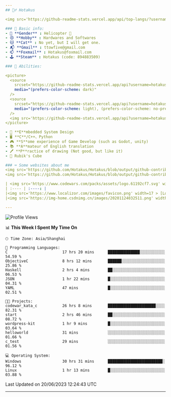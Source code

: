 ```yaml
---
## 🕵️‍♂️ Hotakus 

<img src='https://github-readme-stats.vercel.app/api/top-langs/?username=hotakus&layout=compact&theme=calm&border_radius=10#gh-dark-mode-only' width=350  align='right'>

### 📰 Basic info:
- 👬 **Gender** : Helicopter 🚁
- 😍 **Hobby** : Hardwares and Softwares
- 🐱 **Cat** : No yet, but I will get one.
- 📬 **Gmail** : ttowfive@gmail.com
- 📫 **Foxmail** : Hotakus@foxmail.com
- 🕹 **Steam** : Hotakus (code: 894883509)

### 💪 Abilities:

<picture>
  <source
    srcset="https://github-readme-stats.vercel.app/api?username=hotakus&show_icons=true&theme=calm&border_radius=10"
    media="(prefers-color-scheme: dark)"
  />
  <source
    srcset="https://github-readme-stats.vercel.app/api?username=hotakus&show_icons=true&theme=default&border_radius=10"
    media="(prefers-color-scheme: light), (prefers-color-scheme: no-preference)"
  />
  <img src='https://github-readme-stats.vercel.app/api?username=hotakus&show_icons=true&theme=calm&border_radius=10' width=350 align='right'>
</picture>

- 🔌 **E**mbedded System Design
- 🖥 **C**/C++、Python
- 🎮 **S**ome experience of Game Develop (such as Godot, unity)
- 📚 **A**mateur of English translation 
- 🖊 **P**ractice of drawing (Not good, but like it) 
- 🎲 Rubik's Cube

### ⌨ Some websites about me
<img src='https://github.com/Hotakus/Hotakus/blob/output/github-contribution-grid-snake-dark.svg#gh-dark-mode-only' width=450 align='right'>
<img src='https://github.com/Hotakus/Hotakus/blob/output/github-contribution-grid-snake.svg#gh-light-mode-only' width=450 align='right'>

| <img src='https://www.codewars.com/packs/assets/logo.61192cf7.svg' width=15 > [CodeWars](https://www.codewars.com/users/Hotakus) |<img src='https://www.codewars.com/users/Hotakus/badges/micro' width=150 >|  
| :---- | :----: | 
|<img src='https://www.localizor.com/images/favicon.png' width=17 > [Localizor](https://www.codewars.com/users/Hotakus)| <img src='https://www.localizor.com/images/localizor-logo.png' width=100 > |
|<img src='https://img-home.csdnimg.cn/images/20201124032511.png' width=30 > [CSDN](https://blog.csdn.net/qq_26106317?spm=1010.2135.3001.5421)|<img width=16 src="https://img-home.csdnimg.cn/images/20210108035947.gif"> <img src="https://csdnimg.cn/identity/blog4.png" width=16>|

---
```


<!--START_SECTION:waka-->
![Profile Views](http://img.shields.io/badge/Profile%20Views-52-blue)

📊 **This Week I Spent My Time On** 

```text
🕑︎ Time Zone: Asia/Shanghai

💬 Programming Languages: 
C                        17 hrs 20 mins      ██████████████░░░░░░░░░░░   54.59 % 
ObjectiveC               8 hrs 12 mins       ██████░░░░░░░░░░░░░░░░░░░   25.86 % 
Haskell                  2 hrs 4 mins        ██░░░░░░░░░░░░░░░░░░░░░░░   06.53 % 
JSON                     1 hr 22 mins        █░░░░░░░░░░░░░░░░░░░░░░░░   04.31 % 
YAML                     47 mins             █░░░░░░░░░░░░░░░░░░░░░░░░   02.51 % 

🐱‍💻 Projects: 
codewar_kata_c           26 hrs 8 mins       █████████████████████░░░░   82.31 % 
start                    2 hrs 46 mins       ██░░░░░░░░░░░░░░░░░░░░░░░   08.72 % 
wordpress-kit            1 hr 9 mins         █░░░░░░░░░░░░░░░░░░░░░░░░   03.64 % 
helloworld               31 mins             ░░░░░░░░░░░░░░░░░░░░░░░░░   01.66 % 
c_test                   29 mins             ░░░░░░░░░░░░░░░░░░░░░░░░░   01.56 % 

💻 Operating System: 
Windows                  30 hrs 31 mins      ████████████████████████░   96.12 % 
Linux                    1 hr 13 mins        █░░░░░░░░░░░░░░░░░░░░░░░░   03.88 % 
```


 Last Updated on 20/06/2023 12:24:43 UTC
<!--END_SECTION:waka-->

---
